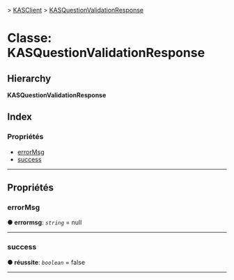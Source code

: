 [](../README.md) > [KASClient](../modules/kasclient.md) > [KASQuestionValidationResponse](../classes/kasclient.kasquestionvalidationresponse.md)

# <a name="class-kasquestionvalidationresponse"></a>Classe: KASQuestionValidationResponse

## <a name="hierarchy"></a>Hierarchy

**KASQuestionValidationResponse**

## <a name="index"></a>Index

### <a name="properties"></a>Propriétés

* [errorMsg](kasclient.kasquestionvalidationresponse.md#errormsg)
* [success](kasclient.kasquestionvalidationresponse.md#success)

---

## <a name="properties"></a>Propriétés

<a id="errormsg"></a>

###  <a name="errormsg"></a>errorMsg

**● errormsg**: *`string`* = null

___
<a id="success"></a>

###  <a name="success"></a>success

**● réussite**: *`boolean`* = false

___

